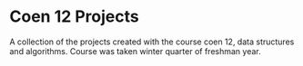 Coen 12 Projects
============

A collection of the projects created with the course coen 12, data structures and algorithms. 
Course was taken winter quarter of freshman year.
